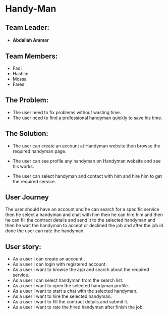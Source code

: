 # Handy-Man

## Team Leader:

- #### Abdallah Ammar

## Team Members:

- Fadi
- Hashim
- Mossa
- Fares

## The Problem:

- The user need to fix problems without wasting time.
- The user need to find a professional handyman quickly to save his time.

## The Solution:

- The user can create an account at Handyman website then browse the required handyman page.

- The user can see profile any handyman on Handyman website and see his works.

- The user can select handyman and contact with him and hire him to get the required service.

## User Journey

The user should have an account and he can search for a specific service then he select a handyman and chat with him then he can hire him and then he can fill the contract details and send it to the selected handyman and then he wait the handyman to accept or declined the job and after the job id done the user can rate the handyman.

## User story:

- As a user I can create an account .
- As a user I can login with registered account.
- As a user I want to browse the app and search about the required service.
- As a user I can select handyman from the search list.
- As a user I want to open the selected handyman profile.
- As a user I want to start a chat with the selected handyman.
- As a user I want to hire the selected handyman.
- As a user I want to fill the contract details.and submit it.
- As a user I want to rate the hired handyman after finish the job.
